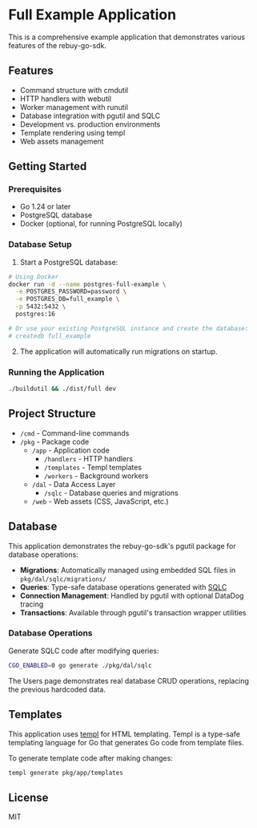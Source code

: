 # Full Example Application

This is a comprehensive example application that demonstrates various features of the rebuy-go-sdk.

## Features

- Command structure with cmdutil
- HTTP handlers with webutil
- Worker management with runutil
- Database integration with pgutil and SQLC
- Development vs. production environments
- Template rendering using templ
- Web assets management

## Getting Started

### Prerequisites

- Go 1.24 or later
- PostgreSQL database
- Docker (optional, for running PostgreSQL locally)

### Database Setup

1. Start a PostgreSQL database:

```bash
# Using Docker
docker run -d --name postgres-full-example \
  -e POSTGRES_PASSWORD=password \
  -e POSTGRES_DB=full_example \
  -p 5432:5432 \
  postgres:16

# Or use your existing PostgreSQL instance and create the database:
# createdb full_example
```

2. The application will automatically run migrations on startup.

### Running the Application

```bash
./buildutil && ./dist/full dev
```

## Project Structure

- `/cmd` - Command-line commands
- `/pkg` - Package code
  - `/app` - Application code
    - `/handlers` - HTTP handlers
    - `/templates` - Templ templates
    - `/workers` - Background workers
  - `/dal` - Data Access Layer
    - `/sqlc` - Database queries and migrations
  - `/web` - Web assets (CSS, JavaScript, etc.)

## Database

This application demonstrates the rebuy-go-sdk's pgutil package for database operations:

- **Migrations**: Automatically managed using embedded SQL files in `pkg/dal/sqlc/migrations/`
- **Queries**: Type-safe database operations generated with [SQLC](https://sqlc.dev/)
- **Connection Management**: Handled by pgutil with optional DataDog tracing
- **Transactions**: Available through pgutil's transaction wrapper utilities

### Database Operations

Generate SQLC code after modifying queries:

```bash
CGO_ENABLED=0 go generate ./pkg/dal/sqlc
```

The Users page demonstrates real database CRUD operations, replacing the previous hardcoded data.

## Templates

This application uses [templ](https://github.com/a-h/templ) for HTML templating. Templ is a type-safe templating language for Go that generates Go code from template files.

To generate template code after making changes:

```bash
templ generate pkg/app/templates
```

## License

MIT
